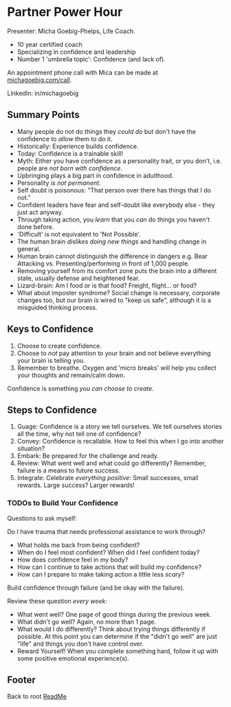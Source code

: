 # Partner Power Hour

Presenter: Micha Goebig-Phelps, Life Coach.

- 10 year certified coach
- Specializing in confidence and leadership  
- Number 1 'umbrella topic': Confidence (and lack of).

An appointment phone call with Mica can be made at [michagoebig.com/call](https://www.michagoebig.com/call/).

LinkedIn: in/michagoebig

## Summary Points

- Many people do not do things they *could do* but don't have the confidence to *allow* them to do it.
- Historically: Experience builds confidence.
- Today: Confidence is a trainable skill!
- Myth: Either you have confidence as a personality trait, or you don't, i.e. people are *not born with confidence*.
- Upbringing plays a big part in confidence in adulthood.
- Personality *is not permanent*.
- Self doubt is poisonous: "That person over there has things that I do not."
- Confident leaders have fear and self-doubt like everybody else - they just act anyway.
- Through taking action, you *learn* that you *can* do things you haven't done before.
- 'Difficult' is not equivalent to 'Not Possible'.
- The human brain *dislikes doing new things* and handling change in general.
- Human brain cannot distinguish the difference in dangers e.g. Bear Attacking vs. Presenting/performing in front of 1,000 people.
- Removing yourself from its comfort zone puts the brain into a different state, usually defense and heightened fear.
- Lizard-brain: Am I food or is that food? Freight, flight... or food?
- What about imposter syndrome? Social change is necessary, corporate changes too, but our brain is wired to "keep us safe", although it is a misguided thinking process.

## Keys to Confidence

1. Choose to create confidence.
1. Choose to *not* pay attention to your brain and not believe everything your brain is telling you.
1. Remember to breathe. Oxygen and 'micro breaks' will help you collect your thoughts and remain/calm down.

Confidence is something *you can choose to create*.

## Steps to Confidence

1. Guage: Confidence is a story we tell ourselves. We tell ourselves stories all the time, why not tell one of confidence?
1. Convey: Confidence is recallable. How to feel this when I go into another situation?
1. Embark: Be prepared for the challenge and ready.
1. Review: What went well and what could go differently? Remember, failure is a means to future success.
1. Integrate: Celebrate *everything positive*: Small successes, small rewards. Large success? Larger rewards!

### TODOs to Build Your Confidence

Questions to ask myself:

Do I have trauma that needs professional assistance to work through?

- What holds me back from being confident?
- When do I feel most confident?  When did I feel confident today?
- How does confidence feel in my body?
- How can I continue to take actions that will build my confidence?
- How can I prepare to make taking action a little less *scary*?

Build confidence through failure (and be okay with the failure).

Review these question *every week*:

- What went well? One page of good things during the previous week.
- What didn't go well? Again, no more than 1 page.
- What would I do differently? Think about trying things differently if possible. At this point you can determine if the "didn't go well" are just "life" and things you don't have control over.
- Reward Yourself! When you complete something hard, follow it up with some positive emotional experience(s).

## Footer

Back to root [ReadMe](../README.html)